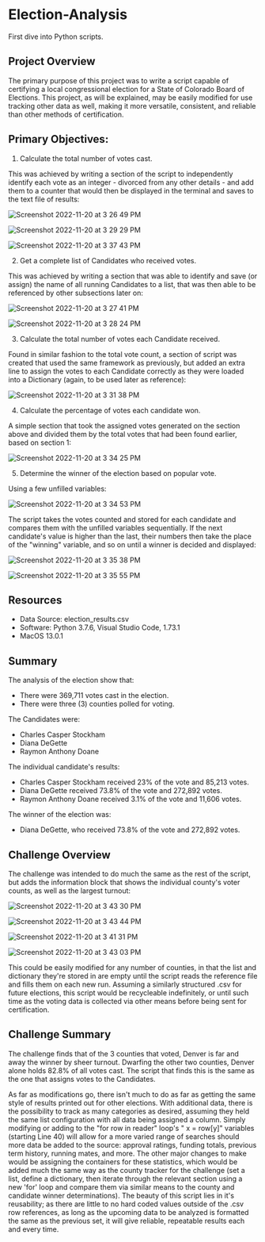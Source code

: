 # Election-Analysis
First dive into Python scripts.


## Project Overview
The primary purpose of this project was to write a script capable of certifying a local congressional election for a State of Colorado Board of Elections. This project, as will be explained, may be easily modified for use tracking other data as well, making it more versatile, consistent, and reliable than other methods of certification.

## Primary Objectives:
1.    Calculate the total number of votes cast.  

This was achieved by writing a section of the script to independently identify each vote as an integer - divorced from any other details - and add them to a counter that would then be displayed in the terminal and saves to the text file of results: 

![Screenshot 2022-11-20 at 3 26 49 PM](https://user-images.githubusercontent.com/116296092/202929668-9c8e6375-0fff-4474-b54c-85aa9127242f.png)

![Screenshot 2022-11-20 at 3 29 29 PM](https://user-images.githubusercontent.com/116296092/202929789-99b11cbe-c5a1-4541-9e7b-a43a058399ca.png)

![Screenshot 2022-11-20 at 3 37 43 PM](https://user-images.githubusercontent.com/116296092/202930145-9d6de804-db53-46e5-9b6a-9ed9d419c4f3.png)

2.    Get a complete list of Candidates who received votes.

This was achieved by writing a section that was able to identify and save (or assign) the name of all running Candidates to a list, that was then able to be referenced by other subsections later on: 
        
![Screenshot 2022-11-20 at 3 27 41 PM](https://user-images.githubusercontent.com/116296092/202929697-f31112fe-2160-44c7-b388-9544d2290e3c.png)

![Screenshot 2022-11-20 at 3 28 24 PM](https://user-images.githubusercontent.com/116296092/202929737-b9b67cc6-84b9-4635-ac50-602aefcd4100.png)


3.    Calculate the total number of votes each Candidate received.

Found in similar fashion to the total vote count, a section of script was created that used the same framework as previously, but added an extra line to assign the votes to each Candidate correctly as they were loaded into a Dictionary (again, to be used later as reference): 

![Screenshot 2022-11-20 at 3 31 38 PM](https://user-images.githubusercontent.com/116296092/202929868-c4a9da88-c2cc-4bab-aabd-bf987ee86efc.png)


4.    Calculate the percentage of votes each candidate won.

A simple section that took the assigned votes generated on the section above and divided them by the total votes that had been found earlier, based on section 1:

![Screenshot 2022-11-20 at 3 34 25 PM](https://user-images.githubusercontent.com/116296092/202929975-25b39f98-357a-4a7f-878f-067fd0a46712.png)


5.    Determine the winner of the election based on popular vote.

Using a few unfilled variables:
        
![Screenshot 2022-11-20 at 3 34 53 PM](https://user-images.githubusercontent.com/116296092/202929989-1f2884fa-172a-462c-bbbe-f02157a2bfb5.png)


The script takes the votes counted and stored for each candidate and compares them with the unfilled variables sequentially. If the next candidate's value is higher than the last, their numbers then take the place of the "winning" variable, and so on until a winner is decided and displayed:

![Screenshot 2022-11-20 at 3 35 38 PM](https://user-images.githubusercontent.com/116296092/202930012-a1cde54f-45d1-4e07-b578-4bdfe2882eb4.png)

![Screenshot 2022-11-20 at 3 35 55 PM](https://user-images.githubusercontent.com/116296092/202930024-33cfafd9-dc6c-4d4a-aacc-bf699a7eeba2.png)

## Resources

-   Data Source: election_results.csv
-   Software: Python 3.7.6, Visual Studio Code, 1.73.1
-   MacOS 13.0.1  
## Summary

The analysis of the election show that:
-   There were 369,711 votes cast in the election.
-   There were three (3) counties polled for voting.

The Candidates were:
-   Charles Casper Stockham
-   Diana DeGette
-   Raymon Anthony Doane

The individual candidate's results:

-   Charles Casper Stockham received 23% of the vote and 85,213 votes.
-   Diana DeGette received 73.8% of the vote and 272,892 votes.
-   Raymon Anthony Doane received 3.1% of the vote and 11,606 votes.

The winner of the election was:

-   Diana DeGette, who received 73.8% of the vote and 272,892 votes.

## Challenge Overview
    
The challenge was intended to do much the same as the rest of the script, but adds the information block that shows the individual county's voter counts, as well as the largest turnout:

![Screenshot 2022-11-20 at 3 43 30 PM](https://user-images.githubusercontent.com/116296092/202930389-f7bf5dc5-b1d6-4ef6-89c8-23b8a6784bbc.png)

![Screenshot 2022-11-20 at 3 43 44 PM](https://user-images.githubusercontent.com/116296092/202930402-0b547653-c197-48d9-852b-c486bbfe3d10.png)

![Screenshot 2022-11-20 at 3 41 31 PM](https://user-images.githubusercontent.com/116296092/202930300-ad04feed-0aa1-4068-8a3b-ae6dfd488ebb.png)

![Screenshot 2022-11-20 at 3 43 03 PM](https://user-images.githubusercontent.com/116296092/202930368-bb6b97bc-2d9e-414b-af6a-3b47616a4ce3.png)


This could be easily modified for any number of counties, in that the list and dictionary they're stored in are empty until the script reads the reference file and fills them on each new run. Assuming a similarly structured .csv for future elections, this script would be recycleable indefinitely, or until such time as the voting data is collected via other means before being sent for certification.

## Challenge Summary
    
The challenge finds that of the 3 counties that voted, Denver is far and away the winner by sheer turnout. Dwarfing the other two counties, Denver alone holds 82.8% of all votes cast. The script that finds this is the same as the one that assigns votes to the Candidates.

As far as modifications go, there isn't much to do as far as getting the same style of results printed out for other elections. With additional data, there is the possibility to track as many categories as desired, assuming they held the same list configuration with all data being assigned a column. Simply modifying or adding to the "for row in reader" loop's " x = row[y]" variables (starting Line 40) will allow for a more varied range of searches should more data be added to the source: approval ratings, funding totals, previous term history, running mates, and more. The other major changes to make would be assigning the containers for these statistics, which would be added much the same way as the county tracker for the challenge (set a list, define a dictionary, then iterate through the relevant section using a new 'for' loop and compare them via similar means to the county and candidate winner determinations). The beauty of this script lies in it's reusability; as there are little to no hard coded values outside of the .csv row references, as long as the upcoming data to be analyzed is formatted the same as the previous set, it will give reliable, repeatable results each and every time.
